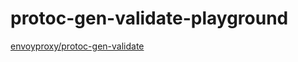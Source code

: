 # protoc-gen-validate-playground

[envoyproxy/protoc-gen-validate](https://github.com/envoyproxy/protoc-gen-validate)
